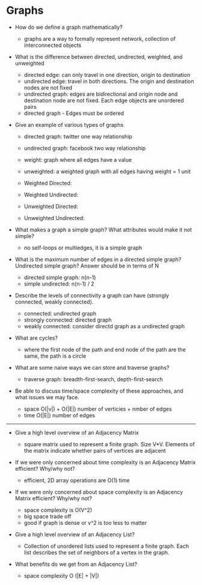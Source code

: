 # Graphs 

- How do we define a graph mathematically?
  - graphs are a way to formally represent network, collection of interconnected objects 

- What is the difference between directed, undirected, weighted, and unweighted 
  - directed edge: can only travel in one direction, origin to destination
  - undirected edge: travel in both directions. The origin and destination nodes are not fixed 
  - undirected graph: edges are bidirectional and origin node and destination node are not fixed. Each edge objects are unordered pairs 
  - directed graph - Edges must be ordered 

- Give an example of various types of graphs 
  - directed graph: twitter one way relationship 
  - undirected graph: facebook two way relationship
  - weight: graph where all edges have a value 
  - unweighted: a weighted graph with all edges having weight = 1 unit 

  - Weighted Directed: 

  - Weighted Undirected: 

  - Unweighted Directed: 

  - Unweighted Undirected:

- What makes a graph a simple graph? What attributes would make it not simple?
  - no self-loops or multiedges, it is a simple graph 


- What is the maximum number of edges in a directed simple graph? Undirected simple graph? Answer should be in terms of N
  - directed simple graph: n(n-1)
  - simple undirected: n(n-1) / 2 

- Describe the levels of connectivity a graph can have (strongly connected, weakly connected).

  - connected: undirected graph 
  - strongly connected: directed graph 
  - weakly connected: consider directd graph as a undirected graph 

- What are cycles?
  - where the first node of the path and end node of the path are the same, the path is a circle 

- What are some naive ways we can store and traverse graphs? 
  - traverse graph: breadth-first-search, depth-first-search 

- Be able to discuss time/space complexity of these approaches, and what issues we may face.
  - space O(|v|) + O(|E|) number of verticies + nmber of edges 
  - time O(|E|) number of edges 

------

- Give a high level overview of an Adjacency Matrix
  - square matrix used to represent a finite graph. Size V*V. Elements of the matrix indicate whether pairs of vertices are adjacent 

- If we were only concerned about time complexity is an Adjacency Matrix efficient? Why/why not?
  - efficient, 2D array operations are O(1) time 

- If we were only concerned about  space complexity is an Adjacency Matrix efficient? Why/why not? 
  - space complexity is O(V^2)
  - big space trade off
  - good if graph is dense or v^2 is too less to matter 

- Give a high level overview of an Adjacency List? 
  - Collection of unordered lists used to represent a finite graph. Each list describes the set of neighbors of a vertex in the graph.

- What benefits do we get from an Adjacency List?
  - space complexity O (|E| + |V|)

